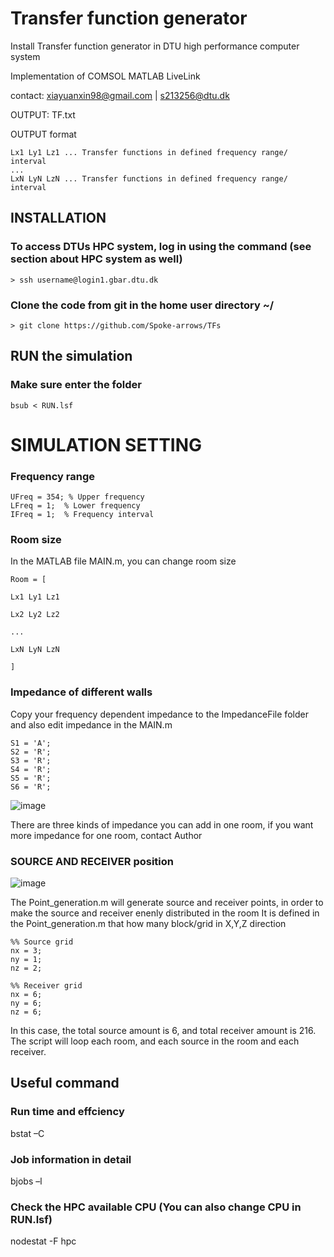 # Transfer function generator

Install Transfer function generator in DTU high performance computer system

Implementation of COMSOL MATLAB LiveLink

contact: xiayuanxin98@gmail.com | s213256@dtu.dk

OUTPUT: TF.txt

OUTPUT format <br>
 ```
Lx1 Ly1 Lz1 ... Transfer functions in defined frequency range/ interval 
...
LxN LyN LzN ... Transfer functions in defined frequency range/ interval 

 ```
## INSTALLATION

### To access DTUs HPC system, log in using the command (see section about HPC system as well) <br>
`> ssh username@login1.gbar.dtu.dk`
### Clone the code from git in the home user directory ~/ <br>
 `> git clone https://github.com/Spoke-arrows/TFs`
 
## RUN the simulation
### Make sure enter the folder   <br>
`bsub < RUN.lsf`
 
 
 # SIMULATION SETTING
### Frequency range   <br>
 ```
UFreq = 354; % Upper frequency
LFreq = 1;  % Lower frequency
IFreq = 1;  % Frequency interval
 ```
 
### Room size
In the MATLAB file MAIN.m, you can change room size  <br>

```
Room = [

Lx1 Ly1 Lz1

Lx2 Ly2 Lz2

...

LxN LyN LzN

]
```
### Impedance of different walls
Copy your frequency dependent impedance to the ImpedanceFile folder and also edit impedance in the MAIN.m
<br>
```
S1 = 'A';
S2 = 'R';
S3 = 'R';
S4 = 'R';
S5 = 'R';
S6 = 'R';
```
![image](https://user-images.githubusercontent.com/42115062/185906660-15faf9ab-1471-4346-80ee-5991430e6736.png)

There are three kinds of impedance you can add in one room, if you want more impedance for one room, contact Author

### SOURCE AND RECEIVER position

![image](https://user-images.githubusercontent.com/42115062/185909373-4a152752-85cf-439a-9159-88419b34d8f6.png)

The Point_generation.m will generate source and receiver points, in order to make the source and receiver enenly distributed in the room
It is defined in the Point_generation.m that how many block/grid in X,Y,Z direction
<br>
```
%% Source grid
nx = 3;
ny = 1;
nz = 2;
```

```
%% Receiver grid
nx = 6;
ny = 6;
nz = 6;
```
In this case, the total source amount is 6, and total receiver amount is 216.
The script will loop each room, and each source in the room and each receiver.

## Useful command

### Run time and effciency
bstat –C

### Job information in detail
bjobs –l

### Check the HPC available CPU (You can also change CPU in RUN.lsf)

nodestat -F hpc
